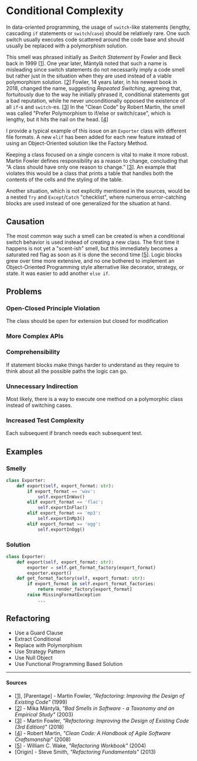 # Conditional Complexity

In data-oriented programming, the usage of `switch`-like statements
(lengthy, cascading `if` statements or `switch`/`case`) should be relatively
rare. One such switch usually executes code scattered around the code base and
should usually be replaced with a polymorphism solution.

This smell was phrased initially as _Switch Statement_ by Fowler and Beck back
in 1999 [[1](#sources)]. One year later, Mäntylä noted that such a name is
misleading since switch statements do not necessarily imply a code smell but
rather just in the situation when they are used instead of a viable
polymorphism solution. [[2](#sources)] Fowler, 14 years later, in his newest
book in 2018, changed the name, suggesting _Repeated Switching_, agreeing that,
fortuitously due to the way he initially phrased it, conditional statements got
a bad reputation, while he never unconditionally opposed the existence of all
`if`-s and `switch`-es. [[3](#sources)] In the "Clean Code" by Robert Martin,
the smell was called "Prefer Polymorphism to if/else or switch/case", which is
lengthy, but it hits the nail on the head. [[4](#sources)]

I provide a typical example of this issue on an `Exporter` class with different
file formats. A new `elif` has been added for each new feature instead of using
an Object-Oriented solution like the Factory Method.

Keeping a class focused on a single concern is vital to make it more robust.
Martin Fowler defines responsibility as a reason to change, concluding that “A
class should have only one reason to change.” [[3](#sources)]. An example that
violates this would be a class that prints a table that handles both the
contents of the cells and the styling of the table.

Another situation, which is not explicitly mentioned in the sources, would be a
nested `Try` and `Except`/`Catch` "checklist", where numerous error-catching
blocks are used instead of one generalized for the situation at hand.

## Causation

The most common way such a smell can be created is when a conditional switch
behavior is used instead of creating a new class. The first time it happens is
not yet a "scent-ish" smell, but this immediately becomes a saturated red flag
as soon as it is done the second time [[5](#sources)]. Logic blocks grew over
time more extensive, and no one bothered to implement an Object-Oriented
Programming style alternative like decorator, strategy, or state. It was easier
to add another `else if`.

## Problems

### Open-Closed Principle Violation

The class should be open for extension but closed for modification

### More Complex APIs

### Comprehensibility

If statement blocks make things harder to understand as they require to think about all the possible paths the logic can go.

### Unnecessary Indirection

Most likely, there is a way to execute one method on a polymorphic class instead of switching cases.

### Increased Test Complexity

Each subsequent if branch needs each subsequent test.

## Examples



### Smelly

```py
class Exporter:
    def export(self, export_format: str):
        if export_format == 'wav':
            self.exportInWav()
        elif export_format == 'flac':
            self.exportInFlac()
        elif export_format == 'mp3':
            self.exportInMp3()
        elif export_format == 'ogg':
            self.exportInOgg()
```

### Solution

```py
class Exporter:
    def export(self, export_format: str):
        exporter = self.get_format_factory(export_format)
        exporter.export()
    def get_format_factory(self, export_format: str):
        if export_format in self.export_format_factories:
            return render_factory[export_format]
        raise MissingFormatException
            ...

```



## Refactoring

- Use a Guard Clause
- Extract Conditional
- Replace with Polymorphism
- Use Strategy Pattern
- Use Null Object
- Use Functional Programming Based Solution

---

#### Sources

- [[1](#sources)], [Parentage] - Martin Fowler, _"Refactoring: Improving the Design of Existing Code"_ (1999)
- [[2](#sources)] - Mika Mäntylä, _"Bad Smells in Software - a Taxonomy and an Empirical Study"_ (2003)
- [[3](#sources)] - Martin Fowler, _"Refactoring: Improving the Design of Existing Code (3rd Edition)"_ (2018)
- [[4](#sources)] - Robert Martin, _"Clean Code: A Handbook of Agile Software Craftsmanship"_ (2008)
- [[5](#sources)] - William C. Wake, _"Refactoring Workbook"_ (2004)
- [Origin] - Steve Smith, _"Refactoring Fundamentals"_ (2013)
